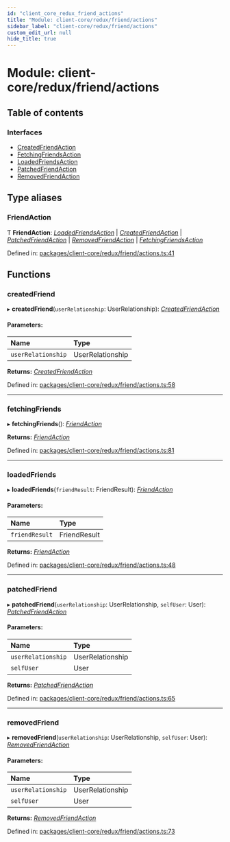 ```yaml
---
id: "client_core_redux_friend_actions"
title: "Module: client-core/redux/friend/actions"
sidebar_label: "client-core/redux/friend/actions"
custom_edit_url: null
hide_title: true
---
```


# Module: client-core/redux/friend/actions

## Table of contents

### Interfaces

- [CreatedFriendAction](../interfaces/client_core_redux_friend_actions.createdfriendaction.md)
- [FetchingFriendsAction](../interfaces/client_core_redux_friend_actions.fetchingfriendsaction.md)
- [LoadedFriendsAction](../interfaces/client_core_redux_friend_actions.loadedfriendsaction.md)
- [PatchedFriendAction](../interfaces/client_core_redux_friend_actions.patchedfriendaction.md)
- [RemovedFriendAction](../interfaces/client_core_redux_friend_actions.removedfriendaction.md)

## Type aliases

### FriendAction

Ƭ **FriendAction**: [*LoadedFriendsAction*](../interfaces/client_core_redux_friend_actions.loadedfriendsaction.md) \| [*CreatedFriendAction*](../interfaces/client_core_redux_friend_actions.createdfriendaction.md) \| [*PatchedFriendAction*](../interfaces/client_core_redux_friend_actions.patchedfriendaction.md) \| [*RemovedFriendAction*](../interfaces/client_core_redux_friend_actions.removedfriendaction.md) \| [*FetchingFriendsAction*](../interfaces/client_core_redux_friend_actions.fetchingfriendsaction.md)

Defined in: [packages/client-core/redux/friend/actions.ts:41](https://github.com/xr3ngine/xr3ngine/blob/9d253dc38/packages/client-core/redux/friend/actions.ts#L41)

## Functions

### createdFriend

▸ **createdFriend**(`userRelationship`: UserRelationship): [*CreatedFriendAction*](../interfaces/client_core_redux_friend_actions.createdfriendaction.md)

#### Parameters:

Name | Type |
:------ | :------ |
`userRelationship` | UserRelationship |

**Returns:** [*CreatedFriendAction*](../interfaces/client_core_redux_friend_actions.createdfriendaction.md)

Defined in: [packages/client-core/redux/friend/actions.ts:58](https://github.com/xr3ngine/xr3ngine/blob/9d253dc38/packages/client-core/redux/friend/actions.ts#L58)

___

### fetchingFriends

▸ **fetchingFriends**(): [*FriendAction*](client_core_redux_friend_actions.md#friendaction)

**Returns:** [*FriendAction*](client_core_redux_friend_actions.md#friendaction)

Defined in: [packages/client-core/redux/friend/actions.ts:81](https://github.com/xr3ngine/xr3ngine/blob/9d253dc38/packages/client-core/redux/friend/actions.ts#L81)

___

### loadedFriends

▸ **loadedFriends**(`friendResult`: FriendResult): [*FriendAction*](client_core_redux_friend_actions.md#friendaction)

#### Parameters:

Name | Type |
:------ | :------ |
`friendResult` | FriendResult |

**Returns:** [*FriendAction*](client_core_redux_friend_actions.md#friendaction)

Defined in: [packages/client-core/redux/friend/actions.ts:48](https://github.com/xr3ngine/xr3ngine/blob/9d253dc38/packages/client-core/redux/friend/actions.ts#L48)

___

### patchedFriend

▸ **patchedFriend**(`userRelationship`: UserRelationship, `selfUser`: User): [*PatchedFriendAction*](../interfaces/client_core_redux_friend_actions.patchedfriendaction.md)

#### Parameters:

Name | Type |
:------ | :------ |
`userRelationship` | UserRelationship |
`selfUser` | User |

**Returns:** [*PatchedFriendAction*](../interfaces/client_core_redux_friend_actions.patchedfriendaction.md)

Defined in: [packages/client-core/redux/friend/actions.ts:65](https://github.com/xr3ngine/xr3ngine/blob/9d253dc38/packages/client-core/redux/friend/actions.ts#L65)

___

### removedFriend

▸ **removedFriend**(`userRelationship`: UserRelationship, `selfUser`: User): [*RemovedFriendAction*](../interfaces/client_core_redux_friend_actions.removedfriendaction.md)

#### Parameters:

Name | Type |
:------ | :------ |
`userRelationship` | UserRelationship |
`selfUser` | User |

**Returns:** [*RemovedFriendAction*](../interfaces/client_core_redux_friend_actions.removedfriendaction.md)

Defined in: [packages/client-core/redux/friend/actions.ts:73](https://github.com/xr3ngine/xr3ngine/blob/9d253dc38/packages/client-core/redux/friend/actions.ts#L73)
